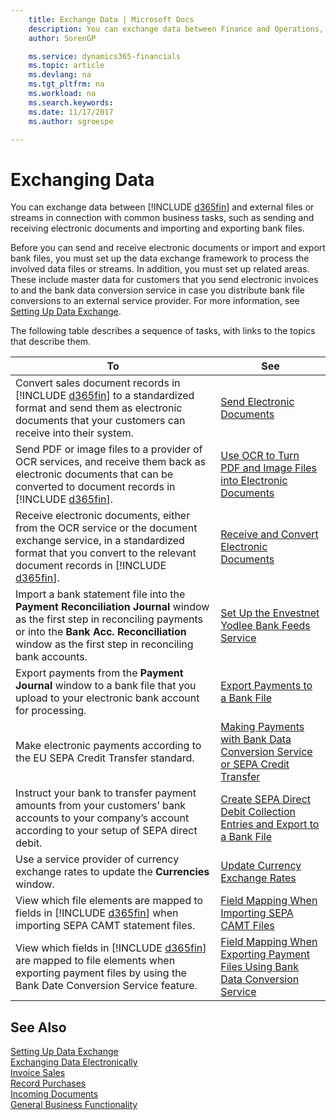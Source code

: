 ```yaml
---
    title: Exchange Data | Microsoft Docs
    description: You can exchange data between Finance and Operations, Business edition and external files or streams in connection with common business tasks, such as sending and receiving electronic documents and importing and exporting bank files.
    author: SorenGP

    ms.service: dynamics365-financials
    ms.topic: article
    ms.devlang: na
    ms.tgt_pltfrm: na
    ms.workload: na
    ms.search.keywords:
    ms.date: 11/17/2017
    ms.author: sgroespe

---
```

# Exchanging Data
You can exchange data between [!INCLUDE [d365fin](includes/d365fin_md.md)] and external files or streams in connection with common business tasks, such as sending and receiving electronic documents and importing and exporting bank files.  

Before you can send and receive electronic documents or import and export bank files, you must set up the data exchange framework to process the involved data files or streams. In addition, you must set up related areas. These include master data for customers that you send electronic invoices to and the bank data conversion service in case you distribute bank file conversions to an external service provider. For more information, see [Setting Up Data Exchange](across-set-up-data-exchange.md).  

 The following table describes a sequence of tasks, with links to the topics that describe them.  


|                                                                                                          **To**                                                                                                           |                                                                                 **See**                                                                                  |
|---------------------------------------------------------------------------------------------------------------------------------------------------------------------------------------------------------------------------|--------------------------------------------------------------------------------------------------------------------------------------------------------------------------|
|             Convert sales document records in [!INCLUDE [d365fin](includes/d365fin_md.md)] to a standardized format and send them as electronic documents that your customers can receive into their system.              |                                                  [Send Electronic Documents](sales-how-to-send-electronic-documents.md)                                                  |
|              Send PDF or image files to a provider of OCR services, and receive them back as electronic documents that can be converted to document records in [!INCLUDE [d365fin](includes/d365fin_md.md)].              |                                 [Use OCR to Turn PDF and Image Files into Electronic Documents](across-how-use-ocr-pdf-images-files.md)                                  |
|  Receive electronic documents, either from the OCR service or the document exchange service, in a standardized format that you convert to the relevant document records in [!INCLUDE [d365fin](includes/d365fin_md.md)].  |                                [Receive and Convert Electronic Documents](purchasing-how-to-receive-and-convert-electronic-documents.md)                                 |
| Import a bank statement file into the **Payment Reconciliation Journal** window as the first step in reconciling payments or into the **Bank Acc. Reconciliation** window as the first step in reconciling bank accounts. |                                        [Set Up the Envestnet Yodlee Bank Feeds Service](bank-how-setup-bank-statement-service.md)                                        |
|                                            Export payments from the **Payment Journal** window to a bank file that you upload to your electronic bank account for processing.                                             |                                               [Export Payments to a Bank File](payables-how-export-payments-bank-file.md)                                                |
|                                                                        Make electronic payments according to the EU SEPA Credit Transfer standard.                                                                        |     [Making Payments with Bank Data Conversion Service or SEPA Credit Transfer](finance-make-payments-with-bank-data-conversion-service-or-sepa-credit-transfer.md)      |
|                                 Instruct your bank to transfer payment amounts from your customers’ bank accounts to your company’s account according to your setup of SEPA direct debit.                                 |           [Create SEPA Direct Debit Collection Entries and Export to a Bank File](finance-how-create-sepa-direct-debit-collection-entries-export-bank-file.md)           |
|                                                                  Use a service provider of currency exchange rates to update the **Currencies** window.                                                                   |                                                    [Update Currency Exchange Rates](finance-how-update-currencies.md)                                                    |
|                                          View which file elements are mapped to fields in [!INCLUDE [d365fin](includes/d365fin_md.md)] when importing SEPA CAMT statement files.                                          |                                  [Field Mapping When Importing SEPA CAMT Files](across-field-mapping-when-importing-sepa-camt-files.md)                                  |
|                       View which fields in [!INCLUDE [d365fin](includes/d365fin_md.md)] are mapped to file elements when exporting payment files by using the Bank Date Conversion Service feature.                       | [Field Mapping When Exporting Payment Files Using Bank Data Conversion Service](across-field-mapping-when-exporting-payment-files-using-bank-data-conversion-service.md) |

## See Also  
[Setting Up Data Exchange](across-set-up-data-exchange.md)  
[Exchanging Data Electronically](across-data-exchange.md)  
[Invoice Sales](sales-how-invoice-sales.md)   
[Record Purchases](purchasing-how-record-purchases.md)  
[Incoming Documents](across-income-documents.md)  
[General Business Functionality](ui-across-business-areas.md)  
